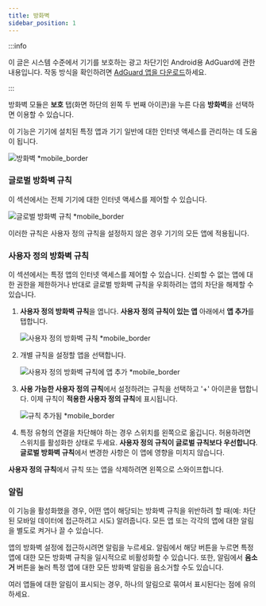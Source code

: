 ```yaml
---
title: 방화벽
sidebar_position: 1
---
```


:::info

이 글은 시스템 수준에서 기기를 보호하는 광고 차단기인 Android용 AdGuard에 관한 내용입니다. 작동 방식을 확인하려면 [AdGuard 앱을 다운로드](https://agrd.io/download-kb-adblock)하세요.

:::

방화벽 모듈은 **보호** 탭(화면 하단의 왼쪽 두 번째 아이콘)을 누른 다음 **방화벽**을 선택하면 이용할 수 있습니다.

이 기능은 기기에 설치된 특정 앱과 기기 일반에 대한 인터넷 액세스를 관리하는 데 도움이 됩니다.

![방화벽 \*mobile\_border](https://cdn.adtidy.org/blog/new/gdn94firewall.png)

### 글로벌 방화벽 규칙

이 섹션에서는 전체 기기에 대한 인터넷 액세스를 제어할 수 있습니다.

![글로벌 방화벽 규칙 \*mobile\_border](https://cdn.adtidy.org/blog/new/4zx2nhglobal_rules.png)

이러한 규칙은 사용자 정의 규칙을 설정하지 않은 경우 기기의 모든 앱에 적용됩니다.

### 사용자 정의 방화벽 규칙

이 섹션에서는 특정 앱의 인터넷 액세스를 제어할 수 있습니다. 신뢰할 수 없는 앱에 대한 권한을 제한하거나 반대로 글로벌 방화벽 규칙을 우회하려는 앱의 차단을 해제할 수 있습니다.

1. **사용자 정의 방화벽 규칙**을 엽니다. **사용자 정의 규칙이 있는 앱** 아래에서 **앱 추가**를 탭합니다.

   ![사용자 정의 방화벽 규칙 \*mobile\_border](https://cdn.adtidy.org/blog/new/qkxpecustom_rules.png)

2. 개별 규칙을 설정할 앱을 선택합니다.

   ![사용자 정의 방화벽 규칙에 앱 추가 \*mobile\_border](https://cdn.adtidy.org/blog/new/2db47fadding_app.png)

3. **사용 가능한 사용자 정의 규칙**에서 설정하려는 규칙을 선택하고 '+' 아이콘을 탭합니다. 이제 규칙이 **적용한 사용자 정의 규칙**에 표시됩니다.

   ![규칙 추가됨 \*mobile\_border](https://cdn.adtidy.org/blog/new/6fzjladded_rule.png)

4. 특정 유형의 연결을 차단해야 하는 경우 스위치를 왼쪽으로 옮깁니다. 허용하려면 스위치를 활성화한 상태로 두세요. **사용자 정의 규칙이 글로벌 규칙보다 우선합니다**. **글로벌 방화벽 규칙**에서 변경한 사항은 이 앱에 영향을 미치지 않습니다.

**사용자 정의 규칙**에서 규칙 또는 앱을 삭제하려면 왼쪽으로 스와이프합니다.

### 알림

이 기능을 활성화했을 경우, 어떤 앱이 해당되는 방화벽 규칙을 위반하려 할 때(예: 차단된 모바일 데이터에 접근하려고 시도) 알려줍니다. 모든 앱 또는 각각의 앱에 대한 알림을 별도로 켜거나 끌 수 있습니다.

앱의 방화벽 설정에 접근하시려면 알림을 누르세요. 알림에서 해당 버튼을 누르면 특정 앱에 대한 모든 방화벽 규칙을 일시적으로 비활성화할 수 있습니다. 또한, 알림에서 **음소거** 버튼을 눌러 특정 앱에 대한 모든 방화벽 알림을 음소거할 수도 있습니다.

여러 앱들에 대한 알림이 표시되는 경우, 하나의 알림으로 묶여서 표시된다는 점에 유의하세요.

